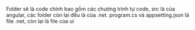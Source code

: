 Folder sẽ là code chính bao gồm các chương trình tự code, 
src là của angular, các folder còn lại đều là của .net.
program.cs và appsetting.json là file .net, còn lại là file của ui


